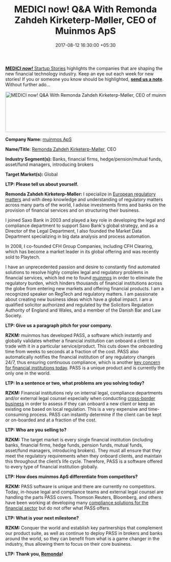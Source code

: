 ﻿---
title: MEDICI now! Q&A With Remonda Zahdeh Kirketerp-Møller, CEO of Muinmos ApS
date: 2017-08-12 16:30:00 +05:30
categories:
- Banking
- Retail Banking
- BankTech
- Fintech
- Funding
- Insights
tags:
- Asia
- Europe
- insights
- MEDICI
- MEDICI now
- muinmos ApS
- Remonda Zahdeh Kirketerp-Møller
- US
Image: "/uploads/interview.jpg"
Person: Enrico Giuseppe Muni
category:
- BankTech
- Retail Banking
- Banking
- Fintech
- Funding
- Insights
Markets:
- Asia
- Europe
- insights
- MEDICI
- MEDICI now
- muinmos ApS
- Remonda Zahdeh Kirketerp-Møller
- US
type: post
status: publish
layout: post
---

<p><a href="https://letstalkpayments.com/?s=medici+now"><b>MEDICI</b><b><i> now!</i></b> Startup Stories</a> highlights the companies that are shaping the new financial technology industry. Keep an eye out each week for new stories! If you or someone you know should be highlighted, <a href="mailto:follow@letstalkpayments.com"><b>send us a note</b></a>. Without further ado…</p>
<p><img class="aligncenter wp-image-27532" src="https://s3-us-west-2.amazonaws.com/go-medici/uploads/2017/08/mui.png" alt="MEDICI now! Q&amp;A With Remonda Zahdeh Kirketerp-Møller, CEO of muinmos ApS" width="770" height="127" /></p>
<p><b>Company Name: </b><a href="http://www.muinmos.com/">muinmos ApS</a></p>
<p><b>Name/Title</b>: <a href="https://www.linkedin.com/in/remonda-zahdeh-kirketerp-m%C3%B8ller-89b0993/">Remonda Zahdeh Kirketerp-Møller</a>, CEO</p>
<p><b>Industry Segment(s): </b>Banks, financial firms, hedge/pension/mutual funds, asset/fund managers, introducing brokers</p>
<p><b>Target Market(s): </b>Global</p>
<p><b>LTP: Please tell us about yourself.</b></p>
<p><b>Remonda Zahdeh Kirketerp-Møller: </b>I specialize in <a href="https://letstalkpayments.com/regtech-companies-europe/">European regulatory matters</a> and with deep knowledge and understanding of regulatory matters across many parts of the world, I advise investments firms and banks on the provision of financial services and on structuring their business. </p>
<p>I joined Saxo Bank in 2003 and played a key role in developing the legal and compliance department to support Saxo Bank's global strategy, and as a Director of the Legal Department, I also founded the Market Data Department specializing in big data analysis and process automation. </p>
<p>In 2008, I co-founded CFH Group Companies, including CFH Clearing, which has become a market leader in its global offering and was recently sold to Playtech. </p>
<p>I have an unprecedented passion and desire to constantly find automated solutions to resolve highly complex legal and regulatory problems in financial services, which led me to found <a href="http://www.muinmos.com/">muinmos</a> in order to eliminate the regulatory burden, which hinders thousands of financial institutions across the globe from entering new markets and offering financial products. I am a recognized speaker on RegTech and regulatory matters. I am passionate about creating new business ideas which have a global impact. I am a qualified solicitor authorized and regulated by the Solicitors Regulation Authority of England and Wales, and a member of the Danish Bar and Law Society. </p>
<p><b>LTP: Give us a paragraph pitch for your company.</b></p>
<p><b>RZKM: </b>muinmos has developed PASS, a software which instantly and globally validates whether a financial institution can onboard a client to trade with it in a particular service/product. This cuts down the onboarding time from weeks to seconds at a fraction of the cost. PASS also automatically notifies the financial institution of any regulatory changes 24/7, thus ensuring continuous compliance, which is another <a href="https://letstalkpayments.com/regtech-missing-piece-in-an-as-yet-emerging-area/">key concern for financial institutions today</a>. PASS is a unique product and is currently the only one in the world.</p>
<p><b>LTP: In a sentence or two, what problems are you solving today?</b></p>
<p><b>RZKM: </b>Financial institutions rely on internal legal, compliance departments and/or external legal counsel especially when conducting <a href="https://letstalkpayments.com/us-cross-border-e-commerce-challenges-and-opportunities-for-businesses-and-technology-enablers/">cross-border business</a> in order to assess if they can onboard a new client or keep an existing one based on local regulation. This is a very expensive and time-consuming process. PASS can instantly determine if the client can be kept or on-boarded and at a fraction of the cost. </p>
<p><b>LTP: Who are you selling to?</b></p>
<p><b>RZKM: </b>The target market is every single financial institution (including banks, financial firms, hedge funds, pension funds, mutual funds, asset/fund managers, introducing brokers). They must all ensure that they meet the regulatory requirements when they onboard clients, and maintain this throughout the client’s life cycle. Therefore, PASS is a software offered to every type of financial institution globally.</p>
<p><b>LTP: How does muinmos ApS differentiate from competitors? </b></p>
<p><b>RZKM: </b>PASS software is unique and there are currently no competitors. Today, in-house legal and compliance teams and external legal counsel are handling the parts PASS covers. Thomson Reuters, Bloomberg, and others have been working at developing many <a href="https://letstalkpayments.com/regtech-companies-europe/">compliance solutions for the financial sector</a> but do not offer what PASS offers.</p>
<p><b>LTP: What is your next milestone?</b></p>
<p><b>RZKM: </b>Conquer the world and establish key partnerships that complement our product suite, as well as continue to deploy PASS in brokers and banks around the world, so they can benefit from what is a game changer in the industry, thus allowing them to focus on their core business.</p>
<p><b>LTP: Thank you, </b><a href="https://www.linkedin.com/in/remonda-zahdeh-kirketerp-m%C3%B8ller-89b0993/"><b>Remonda</b></a><b>!</b></p>

